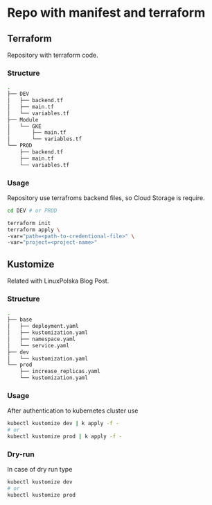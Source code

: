 # Repo with manifest and terraform

## Terraform

Repository with terraform code.

### Structure

``` bash
.
├── DEV
│   ├── backend.tf
│   ├── main.tf
│   └── variables.tf
├── Module
│   └── GKE
│       ├── main.tf
│       └── variables.tf
└── PROD
    ├── backend.tf
    ├── main.tf
    └── variables.tf
```

### Usage

Repository use terrafroms backend files, so Cloud Storage is require.

``` bash
cd DEV # or PROD

terraform init
terraform apply \
-var="path=<path-to-credentional-file>" \
-var="project=<project-name>"
```


## Kustomize 

Related with LinuxPolska Blog Post.

### Structure

```bash
.
├── base
│   ├── deployment.yaml
│   ├── kustomization.yaml
│   ├── namespace.yaml
│   └── service.yaml
├── dev
│   └── kustomization.yaml
└── prod
    ├── increase_replicas.yaml
    └── kustomization.yaml
```
    
### Usage 

After authentication to kubernetes cluster use

```bash
kubectl kustomize dev | k apply -f -
# or    
kubectl kustomize prod | k apply -f -
```

### Dry-run

In case of dry run type

```bash
kubectl kustomize dev 
# or
kubectl kustomize prod
```
